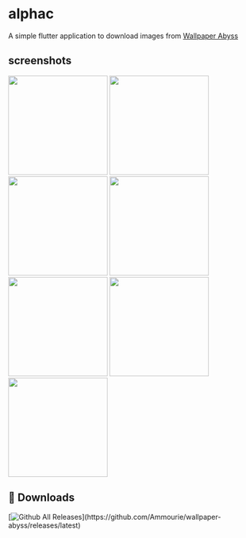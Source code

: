 # alphac

A simple flutter application to download images from [Wallpaper Abyss](https://wall.alphacoders.com/)


## screenshots

<!-- ![Screenshot_20220516-233747](https://user-images.githubusercontent.com/59035839/168679975-3f84cd90-1f30-4b60-8e49-f2b3daf4d8d1.png) -->
<!-- ![Screenshot_20220516-233144](https://user-images.githubusercontent.com/59035839/168680044-0308e54b-9754-4431-946d-feb5dda478a1.png) -->
<!-- ![Screenshot_20220516-233222](https://user-images.githubusercontent.com/59035839/168680119-ff0c568f-92fa-4773-bb00-1749e97274f1.png) -->
<!-- ![Screenshot_20220516-233229](https://user-images.githubusercontent.com/59035839/168680165-8a419f2e-9e42-47e9-b881-5212b39d3dc0.png) -->
<!-- ![Screenshot_20220516-233303](https://user-images.githubusercontent.com/59035839/168680206-49617610-3759-4c19-8623-06ae16598c6f.png) -->
<!-- ![Screenshot_20220516-233541](https://user-images.githubusercontent.com/59035839/168680264-2186c8ca-3a24-4adb-8870-f21f5d92bc64.png) -->
<!-- ![Screenshot_20220516-233636](https://user-images.githubusercontent.com/59035839/168680296-59d44e5d-8047-471b-b003-81e231d6c1a4.png) -->

<div class="raw">
<img src="https://user-images.githubusercontent.com/59035839/168680044-0308e54b-9754-4431-946d-feb5dda478a1.png" width="200">
<img src="https://user-images.githubusercontent.com/59035839/168680119-ff0c568f-92fa-4773-bb00-1749e97274f1.png" width="200">
<img src="https://user-images.githubusercontent.com/59035839/168679975-3f84cd90-1f30-4b60-8e49-f2b3daf4d8d1.png" width="200">
<img src="https://user-images.githubusercontent.com/59035839/168680165-8a419f2e-9e42-47e9-b881-5212b39d3dc0.png" width="200">
<img src="https://user-images.githubusercontent.com/59035839/168680206-49617610-3759-4c19-8623-06ae16598c6f.png" width="200">
<img src="https://user-images.githubusercontent.com/59035839/168681513-49388b2c-5384-4b35-8869-4491d82dcec5.png" width="200">
<img src="https://user-images.githubusercontent.com/59035839/168680296-59d44e5d-8047-471b-b003-81e231d6c1a4.png" width="200">
</div>

## 💾 Downloads

[![Github All Releases](https://img.shields.io/github/downloads/Ammourie/wallpaper-abyss/total.svg?color=4DC71F&label=Downloads&logo="github")](https://github.com/Ammourie/wallpaper-abyss/releases/latest)
